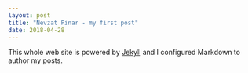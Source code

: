 ```yaml
---
layout: post
title: "Nevzat Pinar - my first post"
date: 2018-04-28
---
```


This whole web site is powered by [Jekyll](http://jekyllrb.com) and I configured Markdown to author my posts. 
